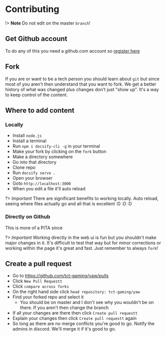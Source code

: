 # Contributing
!> **Note** Do not edit on the master `branch`!

## Get Github account
To do any of this you need a github.com account so [register here](https://github.com/join)

## Fork
If you are or want to be a tech person you should learn about `git` but since most of you aren't then understand that you want to fork. We get a better history of what was changed plus changes don't just "show up". It's a way to keep control of the content.

## Where to add content
### Locally
* Install `node.js`
* Install a terminal
* Run `npm i docsify-cli -g` in your terminal
* Make your fork by clicking on the `fork` button
* Make a directory somewhere
* Go into that directory
* Clone repo
* Run `docsify serve .`
* Open your browser
* Goto `http://localhost:3000`
* When you edit a file it'll auto reload

?> *Important* There are significant benefits to working locally. Auto reload, seeing where files actually go and all that is excellent :D :D :D 

### Directly on Github
This is more of a PITA since 

?> *Important* Working directly in the web ui is fun but you shouldn't make major changes in it. It's difficult to test that way but for minor corrections or working within the page it's great and fast. Just remember to always `fork`!

## Create a pull request
* Go to https://github.com/tct-gaming/yaw/pulls
* Click `New Pull Requestt`
* Click `compare across forks`
* On the right hand side click `head repository: tct-gaming/yaw`
* Find your forked repo and select it
  * You should be on master and I don't see why you wouldn't be on there. If you aren't then change the branch
* If all your changes are there then click `Create pull requestt`
* Explain your changes then click `Create pull requestt` again
* So long as there are no merge conflicts you're good to go. Notify the admins in discord. We'll merge it if it's good to go.
